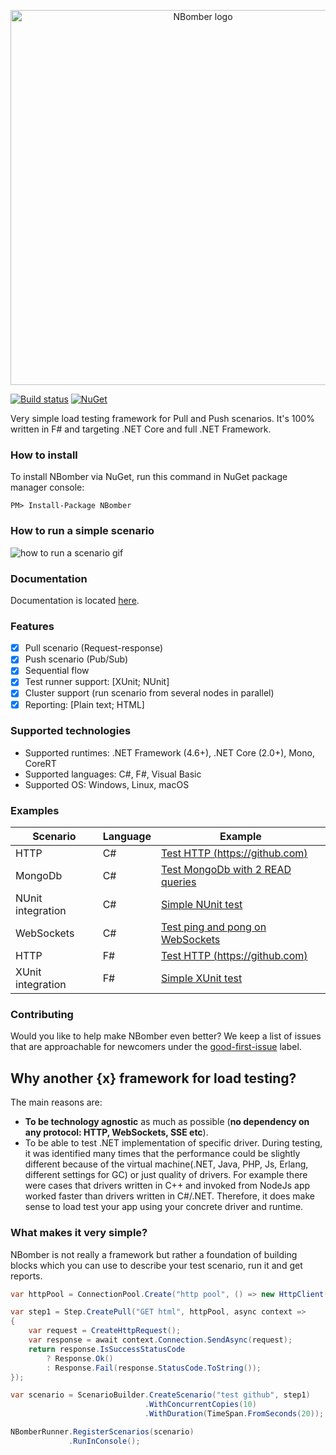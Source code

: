 <p align="center">
  <img src="https://github.com/PragmaticFlow/NBomber/blob/master/assets/nbomber_logo.png" alt="NBomber logo" width="600px"> 
</p>

[![Build status](https://ci.appveyor.com/api/projects/status/sf3ntwjvb4s0xoya?svg=true)](https://ci.appveyor.com/project/PragmaticFlowOrg/nbomber)
[![NuGet](https://img.shields.io/nuget/v/nbomber.svg)](https://www.nuget.org/packages/nbomber/)

Very simple load testing framework for Pull and Push scenarios. It's 100% written in F# and targeting .NET Core and full .NET Framework.

### How to install
To install NBomber via NuGet, run this command in NuGet package manager console:
```code
PM> Install-Package NBomber
```

### How to run a simple scenario

![how to run a scenario gif](https://github.com/PragmaticFlow/NBomber/blob/master/assets/howToRunScenario.gif)

### Documentation
Documentation is located [here](https://nbomber.com).

### Features
- [x] Pull scenario (Request-response)
- [x] Push scenario (Pub/Sub)
- [x] Sequential flow
- [x] Test runner support: [XUnit; NUnit]
- [x] Cluster support (run scenario from several nodes in parallel)
- [x] Reporting: [Plain text; HTML]

### Supported technologies
- Supported runtimes: .NET Framework (4.6+), .NET Core (2.0+), Mono, CoreRT
- Supported languages: C#, F#, Visual Basic
- Supported OS: Windows, Linux, macOS

### Examples
|Scenario|Language|Example|
|--|--|--|
| HTTP | C# | [Test HTTP (https://github.com)](https://github.com/PragmaticFlow/NBomber/blob/dev/examples/CSharp/CSharp.Examples/Scenarios/Http.cs) |
| MongoDb | C# | [Test MongoDb with 2 READ queries](https://github.com/PragmaticFlow/NBomber/blob/dev/examples/CSharp/CSharp.Examples/Scenarios/MongoDb.cs)|
| NUnit integration | C# | [Simple NUnit test](https://github.com/PragmaticFlow/NBomber/blob/dev/examples/CSharp/CSharp.Examples.NUnit/Tests.cs) |
| WebSockets | C# | [Test ping and pong on WebSockets](https://github.com/PragmaticFlow/NBomber/blob/dev/examples/CSharp/CSharp.Examples/Scenarios/WebSockets.cs) |
| HTTP | F# | [Test HTTP (https://github.com)](https://github.com/PragmaticFlow/NBomber/blob/dev/examples/FSharp/FSharp.Examples/Scenarios/Http.fs) |
| XUnit integration | F# | [Simple XUnit test](https://github.com/PragmaticFlow/NBomber/blob/dev/examples/FSharp/FSharp.Examples.XUnit/Tests.fs) |

### Contributing
Would you like to help make NBomber even better? We keep a list of issues that are approachable for newcomers under the [good-first-issue](https://github.com/PragmaticFlow/NBomber/issues?q=is%3Aopen+is%3Aissue+label%3A%22good+first+issue%22) label.

## Why another {x} framework for load testing?
The main reasons are:
 - **To be technology agnostic** as much as possible (**no dependency on any protocol: HTTP, WebSockets, SSE etc**).
 - To be able to test .NET implementation of specific driver. During testing, it was identified many times that the performance could be slightly different because of the virtual machine(.NET, Java, PHP, Js, Erlang, different settings for GC) or just quality of drivers. For example there were cases that drivers written in C++ and invoked from NodeJs app worked faster than drivers written in C#/.NET. Therefore, it does make sense to load test your app using your concrete driver and runtime.

 ### What makes it very simple? 
NBomber is not really a framework but rather a foundation of building blocks which you can use to describe your test scenario, run it and get reports.
```csharp
var httpPool = ConnectionPool.Create("http pool", () => new HttpClient());

var step1 = Step.CreatePull("GET html", httpPool, async context =>
{
    var request = CreateHttpRequest();
    var response = await context.Connection.SendAsync(request);
    return response.IsSuccessStatusCode
        ? Response.Ok()
        : Response.Fail(response.StatusCode.ToString());
});

var scenario = ScenarioBuilder.CreateScenario("test github", step1)
                              .WithConcurrentCopies(10)
                              .WithDuration(TimeSpan.FromSeconds(20));

NBomberRunner.RegisterScenarios(scenario)
             .RunInConsole();
```
